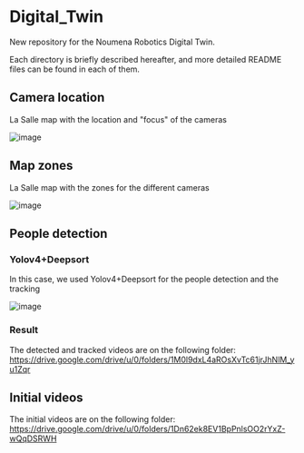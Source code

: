 # Digital_Twin

New repository for the Noumena Robotics Digital Twin.

Each directory is briefly described hereafter, and more detailed README files can be found in each of them.

## Camera location
La Salle map with the location and "focus" of the cameras

![image](https://user-images.githubusercontent.com/62296738/115376833-54ec3300-a1cf-11eb-89f8-4c7043fb8bab.png)

## Map zones
La Salle map with the zones for the different cameras

![image](https://user-images.githubusercontent.com/62296738/115544883-73236300-a2a3-11eb-8e61-74aebcaa36b5.png)

## People detection

### Yolov4+Deepsort
In this case, we used Yolov4+Deepsort for the people detection and the tracking

![image](https://user-images.githubusercontent.com/62296738/115378528-edcf7e00-a1d0-11eb-80b1-7b28a3eff255.png)

### Result
The detected and tracked videos are on the following folder:
https://drive.google.com/drive/u/0/folders/1M0l9dxL4aROsXvTc61jrJhNlM_yu1Zqr

## Initial videos
The initial videos are on the following folder:
https://drive.google.com/drive/u/0/folders/1Dn62ek8EV1BpPnlsOO2rYxZ-wQqDSRWH
